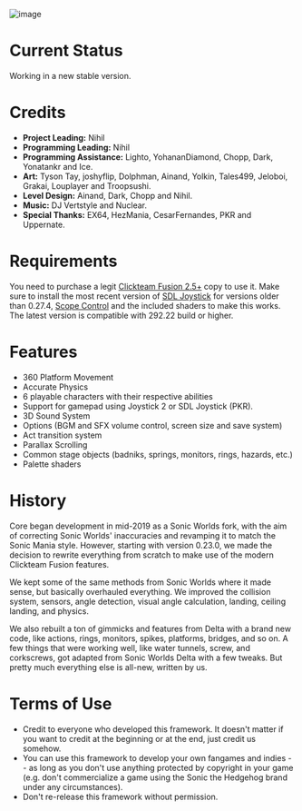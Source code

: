 ![image](https://user-images.githubusercontent.com/66818008/143420945-0be3888e-573f-45be-b34f-399f30e1d252.png)

# Current Status

Working in a new stable version.

# Credits

- **Project Leading:** Nihil
- **Programming Leading:** Nihil
- **Programming Assistance:** Lighto, YohananDiamond, Chopp, Dark, Yonatankr and Ice.
- **Art:** Tyson Tay, joshyflip, Dolphman, Ainand, Yolkin, Tales499, Jeloboi, Grakai, Louplayer and Troopsushi.
- **Level Design:** Ainand, Dark, Chopp and Nihil.
- **Music:** DJ Vertstyle and Nuclear.
- **Special Thanks:** EX64, HezMania, CesarFernandes, PKR and Uppernate.

# Requirements

You need to purchase a legit [Clickteam Fusion 2.5+](https://store.steampowered.com/bundle/10632/Standard/) copy to use it. Make sure to install the most recent version of [SDL Joystick](https://gitlab.com/PiKeyAr/SDLJoystick/-/tree/master/ToInst) for versions older than 0.27.4, [Scope Control](https://github.com/Uppernate/ScopeControlPublic) and the included shaders to make this works. The latest version is compatible with 292.22 build or higher.

# Features

- 360 Platform Movement
- Accurate Physics
- 6 playable characters with their respective abilities
- Support for gamepad using Joystick 2 or SDL Joystick (PKR).
- 3D Sound System
- Options (BGM and SFX volume control, screen size and save system)
- Act transition system
- Parallax Scrolling
- Common stage objects (badniks, springs, monitors, rings, hazards, etc.)
- Palette shaders

# History

Core began development in mid-2019 as a Sonic Worlds fork, with the aim of correcting Sonic Worlds' inaccuracies and revamping it to match the Sonic Mania style. However, starting with version 0.23.0, we made the decision to rewrite everything from scratch to make use of the modern Clickteam Fusion features. 

We kept some of the same methods from Sonic Worlds where it made sense, but basically overhauled everything. We improved the collision system, sensors, angle detection, visual angle calculation, landing, ceiling landing, and physics.

We also rebuilt a ton of gimmicks and features from Delta with a brand new code, like actions, rings, monitors, spikes, platforms, bridges, and so on. A few things that were working well, like water tunnels, screw, and corkscrews, got adapted from Sonic Worlds Delta with a few tweaks. But pretty much everything else is all-new, written by us.

# Terms of Use

- Credit to everyone who developed this framework. It doesn't matter if you want to credit at the beginning or at the end, just credit us somehow.
- You can use this framework to develop your own fangames and indies -- as long as you don't use anything protected by copyright in your game (e.g. don't commercialize a game using the Sonic the Hedgehog brand under any circumstances).
- Don't re-release this framework without permission.
